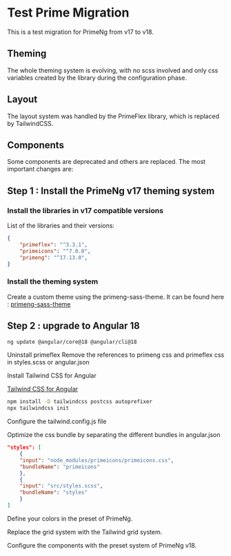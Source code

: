 # Test Prime Migration

This is a test migration for PrimeNg from v17 to v18.

## Theming

The whole theming system is evolving, with no scss involved and only css variables created by the library during the configuration phase.

## Layout

The layout system was handled by the PrimeFlex library, which is replaced by TailwindCSS.

## Components

Some components are deprecated and others are replaced. The most important changes are:

## Step 1 : Install the PrimeNg v17 theming system

### Install the libraries in v17 compatible versions

List of the libraries and their versions:

```json
{
    "primeflex": "^3.3.1",
    "primeicons": "^7.0.0",
    "primeng": "^17.13.0",
}
```

### Install the theming system

Create a custom theme using the primeng-sass-theme.
It can be found here :
[primeng-sass-theme](https://github.com/primefaces/primeng-sass-theme)

## Step 2 : upgrade to Angular 18

```bash
ng update @angular/core@18 @angular/cli@18
```

Uninstall primeflex
Remove the references to primeng css and primeflex css in styles.scss or angular.json

Install Tailwind CSS for Angular

[Tailwind CSS for Angular](https://tailwindcss.com/docs/guides/angular)

```bash
npm install -D tailwindcss postcss autoprefixer
npx tailwindcss init
```

Configure the tailwind.config.js file

Optimize the css bundle by separating the different bundles in angular.json

```json
"styles": [
    {
    "input": "node_modules/primeicons/primeicons.css",
    "bundleName": "primeicons"
    },
    {
    "input": "src/styles.scss",
    "bundleName": "styles"
    }
]
```

Define your colors in the preset of PrimeNg.

Replace the grid system with the Tailwind grid system.

Configure the components with the preset system of PrimeNg v18.
